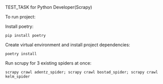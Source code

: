 TEST_TASK for Python Developer(Scrapy)

To run project:

Install poetry:

    pip install poetry

Create virtual environment and install project dependencies:

    poetry install

Run scrupy for 3 existing spiders at once:

    scrapy crawl adentz_spider; scrapy crawl bostad_spider; scrapy crawl kelm_spider